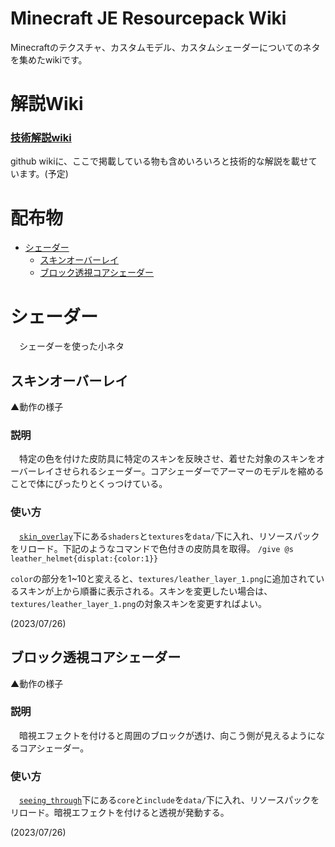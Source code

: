 <!-- omit in toc -->
# Minecraft JE Resourcepack Wiki
Minecraftのテクスチャ、カスタムモデル、カスタムシェーダーについてのネタを集めたwikiです。

<!-- omit in toc -->
# 解説Wiki
### [技術解説wiki](https://github.com/MCJE-Tech-Shares/Resourcepack-Wiki)
github wikiに、ここで掲載している物も含めいろいろと技術的な解説を載せています。(予定)  

<!-- omit in toc -->
# 配布物
- [シェーダー](#シェーダー)
  - [スキンオーバーレイ](#スキンオーバーレイ)
  - [ブロック透視コアシェーダー](#ブロック透視コアシェーダー)


# シェーダー
　シェーダーを使った小ネタ

## スキンオーバーレイ


▲動作の様子  

### 説明
　特定の色を付けた皮防具に特定のスキンを反映させ、着せた対象のスキンをオーバーレイさせられるシェーダー。コアシェーダーでアーマーのモデルを縮めることで体にぴったりとくっつけている。

### 使い方
　[`skin_overlay`](https://github.com/MCJE-Tech-Shares/Resourcepack-Wiki/tree/main/04_Shader/skin_overlay)下にある`shaders`と`textures`を`data/`下に入れ、リソースパックをリロード。下記のようなコマンドで色付きの皮防具を取得。
```/give @s leather_helmet{displat:{color:1}}```

`color`の部分を1~10と変えると、`textures/leather_layer_1.png`に追加されているスキンが上から順番に表示される。スキンを変更したい場合は、`textures/leather_layer_1.png`の対象スキンを変更すればよい。

(2023/07/26)

## ブロック透視コアシェーダー


▲動作の様子  

### 説明
　暗視エフェクトを付けると周囲のブロックが透け、向こう側が見えるようになるコアシェーダー。

### 使い方
　[`seeing_through`](https://github.com/MCJE-Tech-Shares/Resourcepack-Wiki/tree/main/04_Shader/seeing_through)下にある`core`と`include`を`data/`下に入れ、リソースパックをリロード。暗視エフェクトを付けると透視が発動する。

(2023/07/26)
